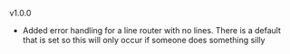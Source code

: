 v1.0.0

* Added error handling for a line router with no lines. There is a default that is set so this will only occur if someone does something silly